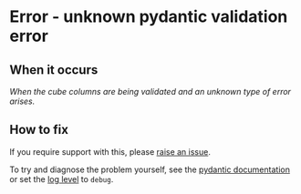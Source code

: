 # Error - unknown pydantic validation error

## When it occurs

_When the cube columns are being validated and an unknown type of error arises._

## How to fix

If you require support with this, please [raise an issue](../../raise-issue.md).

To try and diagnose the problem yourself, see the [pydantic documentation](https://pydantic-docs.helpmanual.io/) or set the [log level](../../command-line/logging.md#options) to `debug`.
